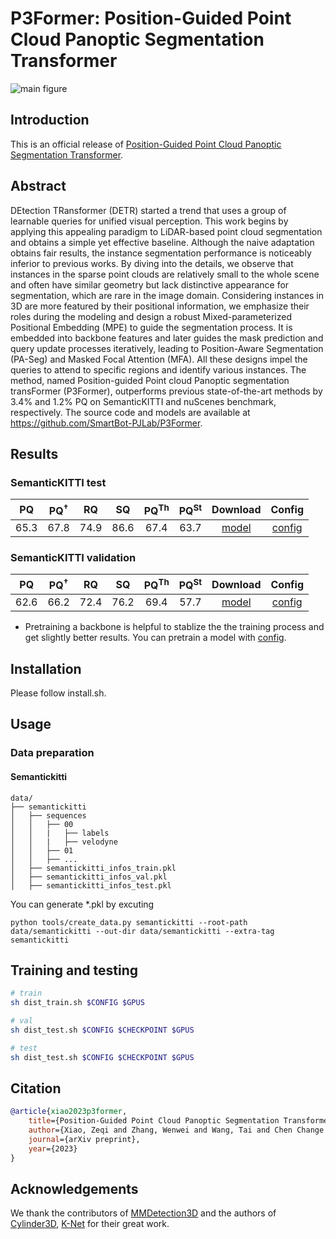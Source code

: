 # P3Former: Position-Guided Point Cloud Panoptic Segmentation Transformer

![main figure](https://user-images.githubusercontent.com/45515569/227226959-35f887e0-453b-4ac8-81c0-cb4b2f79333c.png)

## Introduction

This is an official release of [Position-Guided Point Cloud Panoptic Segmentation Transformer](https://arxiv.org/abs/2303.13509).


## Abstract

DEtection TRansformer (DETR) started a trend that uses a group of learnable queries for unified visual perception.
This work begins by applying this appealing paradigm to LiDAR-based point cloud segmentation and obtains a simple yet effective baseline.
Although the naive adaptation obtains fair results, the instance segmentation performance is noticeably inferior to previous works. 
By diving into the details, we observe that instances in the sparse point clouds are relatively small to the whole scene and often have similar geometry but lack distinctive appearance for segmentation, which are rare in the image domain. 
Considering instances in 3D are more featured by their positional information, we emphasize their roles during the modeling and design a robust Mixed-parameterized Positional Embedding (MPE) to guide the segmentation process. 
It is embedded into backbone features and later guides the mask prediction and query update processes iteratively, leading to Position-Aware Segmentation (PA-Seg) and Masked Focal Attention (MFA).
All these designs impel the queries to attend to specific regions and identify various instances. 
The method, named Position-guided Point cloud Panoptic segmentation transFormer (P3Former), outperforms previous state-of-the-art methods by 3.4% and 1.2% PQ on SemanticKITTI and nuScenes benchmark, respectively. 
The source code and models are available at https://github.com/SmartBot-PJLab/P3Former.



## Results

### SemanticKITTI test

| $\mathrm{PQ}$ | $\mathrm{PQ^{\dagger}}$ | $\mathrm{RQ}$ | $\mathrm{SQ}$ | $\mathrm{PQ}^{\mathrm{Th}}$ | $\mathrm{PQ}^{\mathrm{St}}$ | Download | Config |
| :-------: | :-------: | :-------: | :-------: | :-------: | :-------: | :-------: | :-------: |
| 65.3 | 67.8 | 74.9 | 86.6 | 67.4 | 63.7 | [model](https://drive.google.com/drive/folders/1RBDWV-oWOQsDAhNE8Z7SMLWsriLrpWCx?usp=sharing) | [config](https://github.com/SmartBot-PJLab/P3Former/blob/semantickitti/configs/p3former/p3former_8xb2_3x_semantickitti_trainval.py) |

### SemanticKITTI validation

| $\mathrm{PQ}$ | $\mathrm{PQ^{\dagger}}$ | $\mathrm{RQ}$ | $\mathrm{SQ}$ | $\mathrm{PQ}^{\mathrm{Th}}$ | $\mathrm{PQ}^{\mathrm{St}}$ | Download | Config |
| :-------: | :-------: | :-------: | :-------: | :-------: | :-------: | :-------: | :-------: |
| 62.6 | 66.2 | 72.4 | 76.2 | 69.4 | 57.7 | [model](https://drive.google.com/drive/folders/1RBDWV-oWOQsDAhNE8Z7SMLWsriLrpWCx?usp=sharing) | [config](https://github.com/SmartBot-PJLab/P3Former/blob/semantickitti/configs/p3former/p3former_8xb2_3x_semantickitti.py) |

* Pretraining a backbone is helpful to stablize the the training process and get slightly better results. You can pretrain a model with [config](https://github.com/SmartBot-PJLab/P3Former/blob/semantickitti/configs/cylinder3d/cylinder3d_8xb2_3x_semantickitti.py).

## Installation

Please follow install.sh.

## Usage

### Data preparation

#### Semantickitti

```text
data/
├── semantickitti
│   ├── sequences
│   │   ├── 00
│   │   |   ├── labels
│   │   |   ├── velodyne
│   │   ├── 01
│   │   ├── ...
│   ├── semantickitti_infos_train.pkl
│   ├── semantickitti_infos_val.pkl
│   ├── semantickitti_infos_test.pkl

```

You can generate *.pkl by excuting

```
python tools/create_data.py semantickitti --root-path data/semantickitti --out-dir data/semantickitti --extra-tag semantickitti
```

## Training and testing

```bash
# train
sh dist_train.sh $CONFIG $GPUS

# val
sh dist_test.sh $CONFIG $CHECKPOINT $GPUS

# test
sh dist_test.sh $CONFIG $CHECKPOINT $GPUS

```

## Citation

```bibtex
@article{xiao2023p3former,
    title={Position-Guided Point Cloud Panoptic Segmentation Transformer},
    author={Xiao, Zeqi and Zhang, Wenwei and Wang, Tai and Chen Change Loy and Lin, Dahua and Pang, Jiangmiao},
    journal={arXiv preprint},
    year={2023}
}
```

## Acknowledgements
We thank the contributors of [MMDetection3D](https://github.com/open-mmlab/mmdetection3d) and the authors of [Cylinder3D](https://github.com/xinge008/Cylinder3D), [K-Net](https://github.com/ZwwWayne/K-Net) for their great work.

